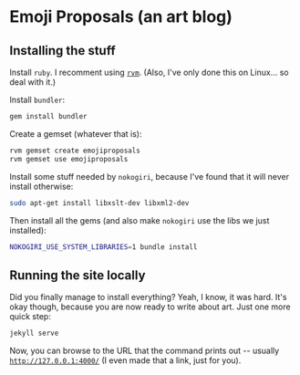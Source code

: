 # Emoji Proposals (an art blog)

## Installing the stuff

Install `ruby`. I recomment using [`rvm`](https://rvm.io/). (Also, I've only done this on Linux... so deal with it.)

Install `bundler`:

```bash
gem install bundler
```

Create a gemset (whatever that is):

```bash
rvm gemset create emojiproposals
rvm gemset use emojiproposals
```

Install some stuff needed by `nokogiri`, because I've found that it will never install otherwise:

```bash
sudo apt-get install libxslt-dev libxml2-dev
```

Then install all the gems (and also make `nokogiri` use the libs we just installed):

```bash
NOKOGIRI_USE_SYSTEM_LIBRARIES=1 bundle install
```

## Running the site locally

Did you finally manage to install everything? Yeah, I know, it was hard. It's okay though, because you are now ready to write about art. Just one more quick step:

```bash
jekyll serve
```

Now, you can browse to the URL that the command prints out -- usually [`http://127.0.0.1:4000/`](http://127.0.0.1:4000/) (I even made that a link, just for you).
